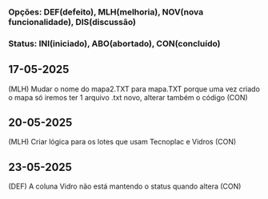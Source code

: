 ### Opções: DEF(defeito), MLH(melhoria), NOV(nova funcionalidade), DIS(discussão)
### Status: INI(iniciado), ABO(abortado), CON(concluído)
## 17-05-2025
(MLH) Mudar o nome do mapa2.TXT para mapa.TXT porque uma vez criado o mapa só iremos ter 1 arquivo .txt novo, alterar também o código (CON)

## 20-05-2025
(MLH) Criar lógica para os lotes que usam Tecnoplac e Vidros (CON)

## 23-05-2025
(DEF) A coluna Vidro não está mantendo o status quando altera (CON)
